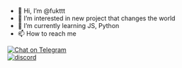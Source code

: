 - 👋 Hi, I’m @fukttt
- 👀 I’m interested in new project that changes the world
- 🌱 I’m currently learning JS, Python
- 📫 How to reach me 

[![Chat on Telegram](https://badges.aleen42.com/src/telegram.svg)](https://t.me/desired666)  
[![discord](https://discord-md-badge.vercel.app/api/shield/209106557131030528)](https://discordapp.com/users/209106557131030528)
<!---
fukttt/fukttt is a ✨ special ✨ repository because its `README.md` (this file) appears on your GitHub profile.
You can click the Preview link to take a look at your changes.
--->
